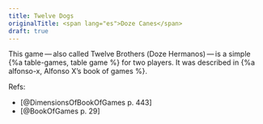 ```yaml
---
title: Twelve Dogs
originalTitle: <span lang="es">Doze Canes</span>
draft: true
---
```


This game — also called Twelve Brothers (<span lang="es">Doze
Hermanos</span>) — is a simple {%a table-games, table game %} for two players.
It was described in {%a alfonso-x, Alfonso X’s book of games %}.

Refs:
- [@DimensionsOfBookOfGames p. 443]
- [@BookOfGames p. 29]

